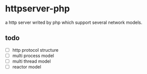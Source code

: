 # httpserver-php

a http server writed by php which support several network models.

## todo

- [ ] http protocol structure
- [ ] multi process model
- [ ] multi thread model
- [ ] reactor model